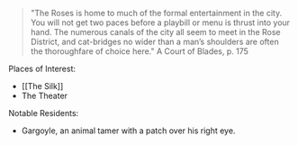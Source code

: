 >"The Roses is home to much of the formal entertainment in the city. You
will not get two paces before a playbill or menu is thrust into your hand.
The numerous canals of the city all seem to meet in the Rose District,
and cat-bridges no wider than a man’s shoulders are often the thoroughfare of
choice here."
>A Court of Blades, p. 175

Places of Interest:
- [[The Silk]]
- The Theater

Notable Residents:
- Gargoyle, an animal tamer with a patch over his right eye.